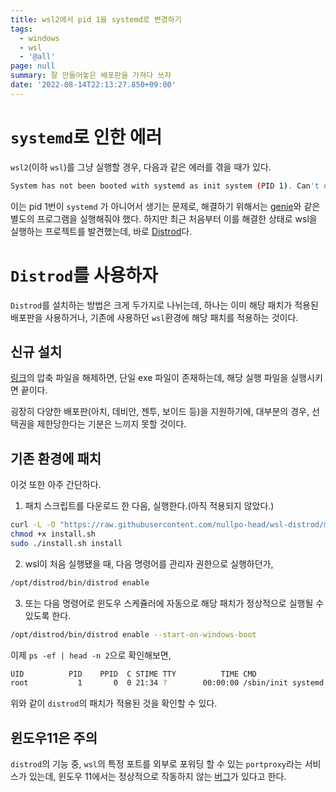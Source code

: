 ```yaml
---
title: wsl2에서 pid 1을 systemd로 변경하기
tags:
  - windows
  - wsl
  - '@all'
page: null
summary: 잘 만들어놓은 배포판을 가져다 쓰자
date: '2022-08-14T22:13:27.850+09:00'
---
```


# `systemd`로 인한 에러
`wsl2`(이하 `wsl`)를 그냥 실행할 경우, 다음과 같은 에러를 겪을 때가 있다.
```bash
System has not been booted with systemd as init system (PID 1). Can't operate.
```

이는 pid 1번이 `systemd` 가 아니어서 생기는 문제로, 해결하기 위해서는 [genie](https://github.com/arkane-systems/genie)와 같은 별도의 프로그램을 실행해줘야 했다. 하지만 최근 처음부터 이를 해결한 상태로 wsl을 실행하는 프로젝트를 발견했는데, 바로 [Distrod](https://github.com/nullpo-head/wsl-distrod)다.

# `Distrod`를 사용하자
`Distrod`를 설치하는 방법은 크게 두가지로 나뉘는데,
하나는 이미 해당 패치가 적용된 배포판을 사용하거나,
기존에 사용하던 `wsl`환경에 해당 패치를 적용하는 것이다.

## 신규 설치
[링크](https://github.com/nullpo-head/wsl-distrod/releases/latest/download/distrod_wsl_launcher-x86_64.zip)의 압축 파일을 해제하면, 단일 exe 파일이 존재하는데, 해당 실행 파일을 실행시키면 끝이다.

굉장히 다양한 배포판(아치, 데비안, 젠투, 보이드 등)을 지원하기에, 대부분의 경우, 선택권을 제한당한다는 기분은 느끼지 못할 것이다.

## 기존 환경에 패치
이것 또한 아주 간단하다. 
1. 패치 스크립트를 다운로드 한 다음, 실행한다.(아직 적용되지 않았다.)
```bash
curl -L -O "https://raw.githubusercontent.com/nullpo-head/wsl-distrod/main/install.sh"
chmod +x install.sh
sudo ./install.sh install
```

2. wsl이 처음 실행됐을 때, 다음 명령어를 관리자 권한으로 실행하던가,
```bash
/opt/distrod/bin/distrod enable
```
3. 또는 다음 명령어로 윈도우 스케쥴러에 자동으로 해당 패치가 정상적으로 실행될 수 있도록 한다.
```bash
/opt/distrod/bin/distrod enable --start-on-windows-boot
```

이제 ```ps -ef | head -n 2```으로 확인해보면,
```bash
UID          PID    PPID  C STIME TTY          TIME CMD
root           1       0  0 21:34 ?        00:00:00 /sbin/init systemd.setenv=WSL_DISTRO_NAME=Distrod systemd.setenv=WSL_INTEROP=/run/WSL/11_interop systemd.setenv=WSLENV=WT_SESSION::WT_PROFILE_ID --unit=multi-user.target
```
위와 같이 `distrod`의 패치가 적용된 것을 확인할 수 있다.

## 윈도우11은 주의
`distrod`의 기능 중, `wsl`의 특정 포트를 외부로 포워딩 할 수 있는 `portproxy`라는 서비스가 있는데, 윈도우 11에서는 정상적으로 작동하지 않는 [버그](https://github.com/nullpo-head/wsl-distrod/blob/main/docs/references.md#know-bugs)가 있다고 한다.
